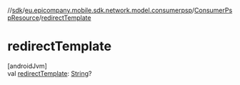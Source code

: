 //[sdk](../../../index.md)/[eu.epicompany.mobile.sdk.network.model.consumerpsp](../index.md)/[ConsumerPspResource](index.md)/[redirectTemplate](redirect-template.md)

# redirectTemplate

[androidJvm]\
val [redirectTemplate](redirect-template.md): [String](https://kotlinlang.org/api/latest/jvm/stdlib/kotlin/-string/index.html)?
